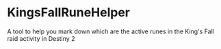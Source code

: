 # KingsFallRuneHelper
A tool to help you mark down which are the active runes in the King's Fall raid activity in Destiny 2
